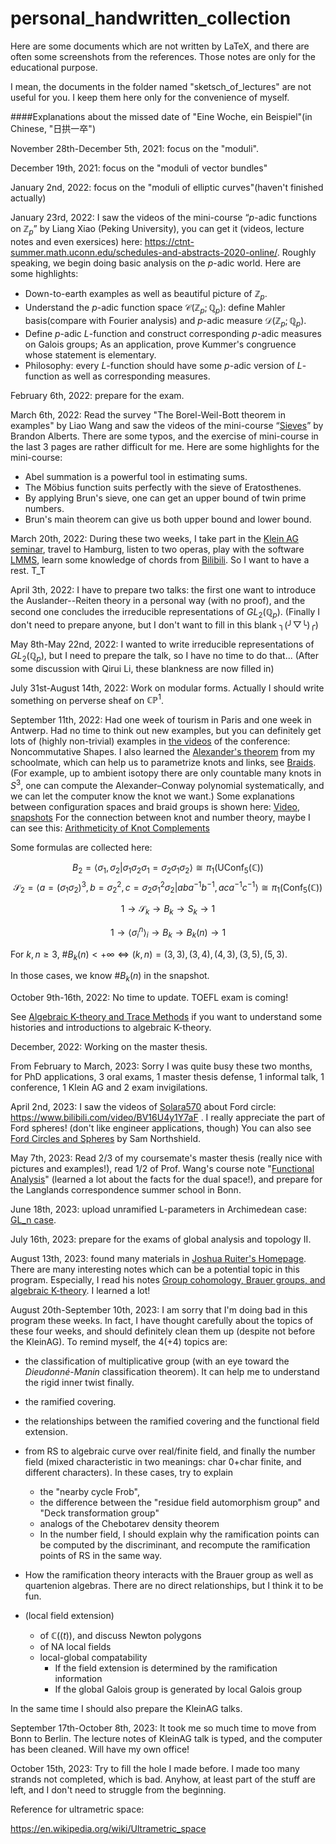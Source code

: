 # personal_handwritten_collection
 Here are some documents which are not written by LaTeX, and there are often some screenshots from the references. Those notes are only for the educational purpose.



I mean, the documents in the folder named "sketsch_of_lectures" are not useful for you. I keep them here only for the convenience of myself.

####Explanations about the missed date of "Eine Woche,  ein Beispiel"(in Chinese, "日拱一卒")

November 28th-December 5th, 2021: focus on the "moduli".

December 19th, 2021: focus on the "moduli of vector bundles"

January 2nd, 2022: focus on the "moduli of elliptic curves"(haven't finished actually)

January 23rd, 2022: I saw the videos of the mini-course “$p$-adic functions on $\mathbb{Z}_p$” by Liang Xiao (Peking University), you can get it (videos, lecture notes and even exersices) here: https://ctnt-summer.math.uconn.edu/schedules-and-abstracts-2020-online/. Roughly speaking, we begin doing basic analysis on the $p$-adic world. Here are some highlights:

- Down-to-earth examples as well as beautiful picture of $\mathbb{Z}_p$.
- Understand the $p$-adic function space $\mathcal{C}(\mathbb{Z}_p;\mathbb{Q}_p)$: define Mahler basis(compare with Fourier analysis) and $p$-adic measure $\mathcal{D}(\mathbb{Z}_p;\mathbb{Q}_p)$.
- Define $p$-adic $L$-function and construct corresponding $p$-adic measures on Galois groups; As an application, prove Kummer's congruence whose statement is elementary. 
- Philosophy: every $L$-function should have some $p$-adic version of $L$-function as well as corresponding measures.


February 6th, 2022: prepare for the exam. 

March 6th, 2022: Read the survey "The Borel-Weil-Bott theorem in examples" by Liao Wang and saw the videos of the mini-course “[Sieves](https://www.youtube.com/watch?v=uBYLWvynKuc&list=PLYpVTXjEi1oflFW1S4oLGoo5rEmQ2ErwW&index=1)” by Brandon Alberts. There are some typos, and the exercise of mini-course in the last 3 pages are rather difficult for me. Here are some highlights for the mini-course:

- Abel summation is a powerful tool in estimating sums.
- The Möbius function suits perfectly with the sieve of Eratosthenes.
- By applying Brun's sieve, one can get an upper bound of twin prime numbers.
- Brun's main theorem can give us both upper bound and lower bound.

March 20th, 2022: During these two weeks, I take part in the [Klein AG seminar](http://www.math.uni-bonn.de/people/heuer/KleineAG), travel to Hamburg, listen to two operas, play with the software [LMMS](https://docs.lmms.io/user-manual/), learn some knowledge of chords from [Bilibili](https://www.bilibili.com/video/BV1ot4y1S7jh). So I want to have a rest. T_T

April 3th, 2022: I have to prepare two talks: the first one want to introduce the Auslander--Reiten theory in a personal way (with no proof), and the second one concludes the irreducible representations of $GL_2(\mathbb{Q}_p)$. (Finally I don't need to prepare anyone, but I don't want to fill in this blank ╮(╯▽╰)╭)

May 8th-May 22nd, 2022: I wanted to write irreducible representations of $GL_2(\mathbb{Q}_p)$, but I need to prepare the talk, so I have no time to do that... (After some discussion with Qirui Li, these blankness are now filled in)

July 31st-August 14th, 2022: Work on modular forms. Actually I should write something on perverse sheaf on $\mathbb{CP}^1$.

September 11th, 2022: Had one week of tourism in Paris and one week in Antwerp. Had no time to think out new examples, but you can definitely get lots of (highly non-trivial) examples in [the videos](https://www.youtube.com/channel/UCMfdlw1N9Ug_FYm6r0g6xPA) of the conference: Noncommutative Shapes. I also learned the [Alexander's theorem](https://en.wikipedia.org/wiki/Alexander%27s_theorem) from my schoolmate, which can help us to parametrize knots and links, see [Braids](https://www.youtube.com/watch?v=1goWirL46qo&t=1s). (For example, up to ambient isotopy there are only countable many knots in $S^3$, one can compute the Alexander–Conway polynomial systematically, and we can let the computer know the knot we want.) Some explanations between configuration spaces and braid groups is shown here:  [Video](https://www.youtube.com/watch?v=3vZ8TT5Ln7o), [snapshots](https://www.imaginary.org/sites/default/files/snapshots/snapshots-2019-011.pdf)
For the connection between knot and number theory, maybe I can see this: [Arithmeticity of Knot Complements](https://londmathsoc.onlinelibrary.wiley.com/doi/epdf/10.1112/jlms/s2-43.1.171)

Some formulas are collected here:

$$B_2=\left<\sigma_1,\sigma_2 \middle| \sigma_1\sigma_2\sigma_1=\sigma_2\sigma_1\sigma_2  \right>\cong \pi_1(\operatorname{UConf}_5(\mathbb{C}))$$
$$\mathcal{S}_2=\left<a=(\sigma_1\sigma_2)^3, b=\sigma_2^2, c= \sigma_2\sigma_1^2\sigma_2  \middle| aba^{-1}b^{-1}, aca^{-1}c^{-1}  \right> \cong \pi_1(\operatorname{Conf}_5(\mathbb{C}))$$

$$1 \longrightarrow \mathcal{S}_k  \longrightarrow B_k  \longrightarrow S_k  \longrightarrow 1 $$

$$1 \longrightarrow \left<\sigma_i^n \right>_i  \longrightarrow B_k  \longrightarrow B_k(n)  \longrightarrow 1 $$

For $k,n \geqslant 3$, $\# B_k(n) < +\infty \Longleftrightarrow (k,n)= (3,3), (3,4), (4,3), (3,5), (5,3)$.

In those cases, we know $\# B_k(n)$ in the snapshot.



October 9th-16th, 2022: No time to update. TOEFL exam is coming!

See [Algebraic K-theory and Trace Methods](https://www.youtube.com/watch?v=URXm2zIBLyU) if you want to understand some histories and introductions to algebraic K-theory.

December, 2022: Working on the master thesis.

From February to March, 2023: Sorry I was quite busy these two months, for PhD applications, 3 oral exams, 1 master thesis defense, 1 informal talk, 1 conference, 1 Klein AG  and 2 exam invigilations.

April 2nd, 2023: I saw the videos of [Solara570](https://space.bilibili.com/3557916) about Ford circle: https://www.bilibili.com/video/BV16U4y1Y7aF . I really appreciate the part of Ford spheres! (don't like engineer applications, though) You can also see [Ford Circles and Spheres](https://arxiv.org/pdf/1503.00813.pdf) by Sam Northshield.

May 7th, 2023: Read 2/3 of my coursemate's master thesis (really nice with pictures and examples!), read 1/2 of Prof. Wang's course note "[Functional Analysis](http://staff.ustc.edu.cn/~wangzuoq/Courses/15F-FA/index.html)" (learned a lot about the facts for the dual space!), and prepare for the Langlands correspondence summer school in Bonn.

June 18th, 2023: upload unramified L-parameters in Archimedean case:  [GL_n case](https://github.com/ramified/personal_handwritten_collection/blob/main/Langlands/GL_case.pdf).

July 16th, 2023: prepare for the exams of global analysis and topology II.

August 13th, 2023: found many materials in [Joshua Ruiter's Homepage](https://users.math.msu.edu/users/ruiterj2/). There are many interesting notes which can be a potential topic in this program. Especially, I read his notes [Group cohomology, Brauer groups, and algebraic K-theory](https://users.math.msu.edu/users/ruiterj2/math/Documents/Spring%202019/Comprehensive%20exam/Group\%20cohomology,%20Brauer%20groups,%20and%20algebraic%20K-theory.pdf). I learned a lot!

August 20th-September 10th, 2023: I am sorry that I'm doing bad in this program these weeks. In fact, I have thought carefully about the topics of these four weeks, and should definitely clean them up (despite not before the KleinAG). To remind myself, the 4(+4) topics are: 

- the classification of multiplicative group (with an eye toward the *Dieudonné*-*Manin* classification theorem). It can help me to understand the rigid inner twist finally.
- the ramified covering.
- the relationships between the ramified covering and the functional field extension.
- from RS to algebraic curve over real/finite field, and finally the number field (mixed characteristic in two meanings: char 0+char finite, and different characters). In these cases, try to explain

  - the "nearby cycle Frob", 
  - the difference between the "residue field automorphism group" and "Deck transformation group"
  - analogs of the Chebotarev density theorem
  - In the number field, I should explain why the ramification points can be computed by the discriminant, and recompute the ramification points of RS in the same way.
- How the ramification theory interacts with the Brauer group as well as quartenion algebras. There are no direct relationships, but I think it to be fun.
- (local field extension)
  - of $\mathbb{C}((t))$, and discuss Newton polygons
  - of NA local fields
  - local-global compatability
    - If the field extension is determined by the ramification information
    - If the global Galois group is generated by local Galois group


In the same time I should also prepare the KleinAG talks.

September 17th-October 8th, 2023: It took me so much time to move from Bonn to Berlin. The lecture notes of KleinAG talk is typed, and the computer has been cleaned. Will have my own office!

October 15th, 2023: Try to fill the hole I made before. I made too many strands not completed, which is bad. Anyhow, at least part of the stuff are left, and I don't need to struggle from the beginning.



Reference for ultrametric space:

https://en.wikipedia.org/wiki/Ultrametric_space